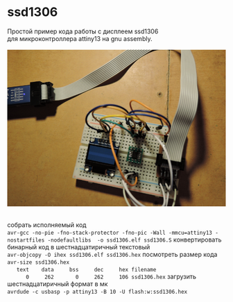 # ssd1306
 Простой пример кода работы с дисплеем ssd1306<br>
 для микроконтроллера attiny13 на gnu assembly.<br><br>
![plot](anoldlab.png)<br>

<br>
cобрать исполняемый код<br>
<code>avr-gcc -no-pie -fno-stack-protector -fno-pic -Wall -mmcu=attiny13 -nostartfiles -nodefaultlibs  -o ssd1306.elf ssd1306.S</code>
конвертировать бинарный код в шестнадцатиричный текстовый<br>
<code>avr-objcopy -O ihex ssd1306.elf ssd1306.hex</code>
посмотреть размер кода<br>
<code>avr-size ssd1306.hex
   text	   data	    bss	    dec	    hex	filename
      0	    262	      0	    262	    106	ssd1306.hex</code>
загрузить шестнадцатиричный формат в мк<br>
<code>avrdude -c usbasp -p attiny13 -B 10 -U flash:w:ssd1306.hex
</code>
